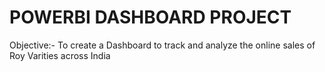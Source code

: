 # POWERBI DASHBOARD PROJECT

Objective:-
To create a Dashboard to track and analyze the online sales of Roy Varities across India
